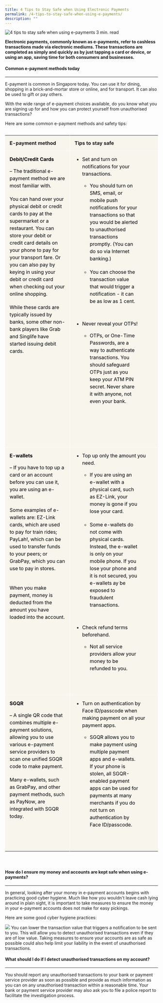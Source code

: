 ```yaml
---
title: 4 Tips to Stay Safe when Using Electronic Payments
permalink: /4-tips-to-stay-safe-when-using-e-payments/
description: ""
---
```

![4 tips to stay safe when using e-payments](/images/4%20tips.jfif)
3 min. read

**Electronic payments, commonly known as e-payments, refer to cashless transactions made via electronic mediums. These transactions are completed as simply and quickly as by just tapping a card or device, or using an app, saving time for both consumers and businesses.**

#### Common e-payment methods today
----------------------------------

E-payment is common in Singapore today. You can use it for&nbsp;dining, shopping in a brick-and-mortar store or online, and for transport. It can also be used to gift or pay others.

With the wide range of e-payment choices available, do you know what you are signing up for and how you can protect yourself from unauthorised transactions?

Here are some common e-payment methods and safety tips:

<table style="box-sizing: border-box; margin-bottom: 40px; border-collapse: collapse; display: inline-block;"><tbody style="box-sizing: border-box;"><tr style="box-sizing: border-box;"><td style="box-sizing: border-box; background: rgba(236, 227, 201, 0.32); padding: 15px; vertical-align: top; min-width: 150px; border: none; font-size: 16px; line-height: 20px; text-align: left;"><strong style="box-sizing: border-box;">E-payment method</strong></td><td style="box-sizing: border-box; background: rgba(236, 227, 201, 0.32); padding: 15px; vertical-align: top; min-width: 150px; border-top: none; border-left: 1px solid rgb(255, 255, 255); border-image: initial; border-right: none; border-bottom: none; font-size: 16px; line-height: 20px; text-align: left;"><strong style="box-sizing: border-box;">Tips to stay safe</strong></td></tr><tr style="box-sizing: border-box;"><td style="box-sizing: border-box; background: rgba(236, 227, 201, 0.32); padding: 15px; vertical-align: top; min-width: 150px; border-top: 1px solid rgb(255, 255, 255); border-left: none; border-image: initial; border-right: none; border-bottom: none; font-size: 16px; line-height: 20px; text-align: left;"><p style="box-sizing: border-box; font-size: 1em; line-height: 24px; color: rgb(77, 77, 77); margin: 0px 0px 40px;"><strong style="box-sizing: border-box;"><span style="box-sizing: border-box; line-height: 24px; display: block; margin-bottom: 15px; color: black;">Debit/Credit Cards</span></strong><span style="box-sizing: border-box; line-height: 24px; display: block; margin-bottom: 15px; color: black;">– The traditional e-payment method we are most familiar with.</span></p><p style="box-sizing: border-box; font-size: 1em; line-height: 24px; color: rgb(77, 77, 77); margin: -20px 0px 40px;"><span style="box-sizing: border-box; line-height: 24px; display: block; margin-bottom: 15px; color: black;">You can hand over your physical debit or credit cards to pay at the supermarket or a restaurant. You can store your debit or credit card details on your phone to pay for your transport fare. Or you can also pay by keying in using your debit or credit card when checking out your online shopping.</span></p><p style="box-sizing: border-box; font-size: 1em; line-height: 24px; color: rgb(77, 77, 77); margin: -20px 0px 40px;"><span style="box-sizing: border-box; line-height: 24px; display: block; margin-bottom: 15px; color: black;">While these cards are typically issued by banks, some other non-bank players like Grab and Singlife have started issuing debit cards.</span></p></td><td style="box-sizing: border-box; background: rgba(236, 227, 201, 0.32); padding: 15px; vertical-align: top; min-width: 150px; border-top: 1px solid rgb(255, 255, 255); border-left: 1px solid rgb(255, 255, 255); border-image: initial; border-right: none; border-bottom: none; font-size: 16px; line-height: 20px; text-align: left;"><ul style="box-sizing: border-box; padding: 0px 25px 10px; margin: 0px;"><li style="box-sizing: border-box; line-height: 24px; margin-bottom: 20px;"><span style="box-sizing: border-box; line-height: 24px; display: block; margin-bottom: 15px; color: black;">Set and turn on notifications for your transactions.</span><ul style="box-sizing: border-box; padding: 0px 25px 10px; margin: 0px;"><li style="box-sizing: border-box; line-height: 24px; margin-bottom: 20px;"><span style="box-sizing: border-box; line-height: 24px; display: block; margin-bottom: 15px; color: black;">You should turn on SMS, email, or mobile push notifications for your transactions so that you would be alerted to unauthorised transactions promptly. (You can do so via Internet banking.)</span></li><li style="box-sizing: border-box; line-height: 24px; margin-bottom: 20px;"><span style="box-sizing: border-box; line-height: 24px; display: block; margin-bottom: 15px; color: black;">You can choose the transaction value that would trigger a notification - it can be as low as 1 cent.</span></li></ul></li><li style="box-sizing: border-box; line-height: 24px; margin-bottom: 20px;"><span style="box-sizing: border-box; line-height: 24px; display: block; margin-bottom: 15px; color: black;">Never reveal your OTPs!</span><ul style="box-sizing: border-box; padding: 0px 25px 10px; margin: 0px;"><li style="box-sizing: border-box; line-height: 24px; margin-bottom: 20px;"><span style="box-sizing: border-box; line-height: 24px; display: block; margin-bottom: 15px; color: black;">OTPs, or One-Time Passwords, are a way to authenticate transactions. You should safeguard OTPs just as you keep your ATM PIN secret. Never share it with anyone, not even your bank.</span></li></ul></li></ul><p style="box-sizing: border-box; font-size: 1em; line-height: 24px; color: rgb(77, 77, 77); margin: 0px 0px 40px;">&nbsp;</p></td></tr><tr style="box-sizing: border-box;"><td style="box-sizing: border-box; background: rgba(236, 227, 201, 0.32); padding: 15px; vertical-align: top; min-width: 150px; border-top: 1px solid rgb(255, 255, 255); border-left: none; border-image: initial; border-right: none; border-bottom: none; font-size: 16px; line-height: 20px; text-align: left;"><p style="box-sizing: border-box; font-size: 1em; line-height: 24px; color: rgb(77, 77, 77); margin: 0px 0px 40px;"><strong style="box-sizing: border-box;"><span style="box-sizing: border-box; line-height: 24px; display: block; margin-bottom: 15px; color: black;">E-wallets</span></strong><span style="box-sizing: border-box; line-height: 24px; display: block; margin-bottom: 15px; color: black;">– If you have to top up a card or an account before you can use it, you are using an e-wallet.</span></p><p style="box-sizing: border-box; font-size: 1em; line-height: 24px; color: rgb(77, 77, 77); margin: -20px 0px 40px;"><span style="box-sizing: border-box; line-height: 24px; display: block; margin-bottom: 15px; color: black;">Some examples of e-wallets are: EZ-Link cards, which are used to pay for train rides; PayLah!, which can be used to transfer funds to your peers; or GrabPay, which you can use to pay in stores.</span></p><p style="box-sizing: border-box; font-size: 1em; line-height: 24px; color: rgb(77, 77, 77); margin: 0cm 0cm 8pt;"><span style="box-sizing: border-box; line-height: 24px; display: block; margin-bottom: 15px; color: black;">When you make payment, money is deducted from the amount you have loaded into the account.</span></p></td><td style="box-sizing: border-box; background: rgba(236, 227, 201, 0.32); padding: 15px; vertical-align: top; min-width: 150px; border-top: 1px solid rgb(255, 255, 255); border-left: 1px solid rgb(255, 255, 255); border-image: initial; border-right: none; border-bottom: none; font-size: 16px; line-height: 20px; text-align: left;"><ul style="box-sizing: border-box; padding: 0px 25px 10px; margin: 0px;"><li style="box-sizing: border-box; line-height: 24px; margin-bottom: 20px;"><span style="box-sizing: border-box; line-height: 24px; display: block; margin-bottom: 15px; color: rgb(0, 0, 0);">Top up only the amount you need.</span><ul style="box-sizing: border-box; padding: 0px 25px 10px; margin: 0px;"><li style="box-sizing: border-box; line-height: 24px; margin-bottom: 20px;"><span style="box-sizing: border-box; line-height: 24px; display: block; margin-bottom: 15px; color: rgb(0, 0, 0);">If you are using an e-wallet with a physical card, such as EZ-Link, your money is gone if you lose your card.</span></li><li style="box-sizing: border-box; line-height: 24px; margin-bottom: 20px;"><span style="box-sizing: border-box; line-height: 24px; display: block; margin-bottom: 15px; color: rgb(0, 0, 0);">Some e-wallets do not come with physical cards. Instead, the e-wallet is only on your mobile phone. If you lose your phone and it is not secured, you e-wallets ay be exposed to fraudulent transactions.</span></li></ul></li><li style="box-sizing: border-box; line-height: 24px; margin-bottom: 20px;"><span style="box-sizing: border-box; line-height: 24px; display: block; margin-bottom: 15px; color: rgb(0, 0, 0);">Check refund terms beforehand.</span><ul style="box-sizing: border-box; padding: 0px 25px 10px; margin: 0px;"><li style="box-sizing: border-box; line-height: 24px; margin-bottom: 20px;"><span style="box-sizing: border-box; line-height: 24px; display: block; margin-bottom: 15px; color: rgb(0, 0, 0);">Not all service providers allow your money to be refunded to you.</span></li></ul></li></ul></td></tr><tr style="box-sizing: border-box;"><td style="box-sizing: border-box; background: rgba(236, 227, 201, 0.32); padding: 15px; vertical-align: top; min-width: 150px; border-top: 1px solid rgb(255, 255, 255); border-left: none; border-image: initial; border-right: none; border-bottom: none; font-size: 16px; line-height: 20px; text-align: left;"><p style="box-sizing: border-box; font-size: 1em; line-height: 24px; color: rgb(77, 77, 77); margin: 0px 0px 40px;"><strong style="box-sizing: border-box;"><span style="box-sizing: border-box; line-height: 24px; display: block; margin-bottom: 15px; color: black;">SGQR</span></strong><span style="box-sizing: border-box; line-height: 24px; display: block; margin-bottom: 15px; color: black;">– A single QR code that combines multiple e-payment solutions, allowing you to use various e-payment service providers to scan one unified SGQR code to make payment.</span></p><p style="box-sizing: border-box; font-size: 1em; line-height: 24px; color: rgb(77, 77, 77); margin: -20px 0px 40px;"><span style="box-sizing: border-box; line-height: 24px; display: block; margin-bottom: 15px; color: black;">Many e-wallets, such as GrabPay, and other payment methods, such as PayNow, are integrated with SGQR today.</span></p></td><td style="box-sizing: border-box; background: rgba(236, 227, 201, 0.32); padding: 15px; vertical-align: top; min-width: 150px; border-top: 1px solid rgb(255, 255, 255); border-left: 1px solid rgb(255, 255, 255); border-image: initial; border-right: none; border-bottom: none; font-size: 16px; line-height: 20px; text-align: left;"><ul style="box-sizing: border-box; padding: 0px 25px 10px; margin: 0px;"><li style="box-sizing: border-box; line-height: 24px; margin-bottom: 20px;"><span style="box-sizing: border-box; line-height: 24px; display: block; margin-bottom: 15px; color: rgb(0, 0, 0);">Turn on authentication by Face ID/passcode when making payment on all your payment apps.</span><ul style="box-sizing: border-box; padding: 0px 25px 10px; margin: 0px;"><li style="box-sizing: border-box; line-height: 24px; margin-bottom: 20px;"><span style="box-sizing: border-box; line-height: 24px; display: block; margin-bottom: 15px; color: rgb(0, 0, 0);">SGQR allows you to make payment using multiple payment apps and e-wallets. If your phone is stolen, all SGQR-enabled payment apps can be used for payments at many merchants if you do not turn on authentication by Face ID/passcode.</span></li></ul></li></ul></td></tr></tbody></table>

#### How do I ensure my money and accounts are kept safe when using e-payments?
--------------------------------------------------------------------------

In general, looking after your money in e-payment accounts begins with practicing good cyber hygiene. Much like how you wouldn't leave cash lying around in plain sight, it is important to take measures to ensure the money in your e-payment accounts does not make for easy pickings.

Here are some good cyber hygiene practices:

![](/images/tips%20to%20stay%20safe.png)
You can lower the transaction value that triggers a notification to be sent to you. This will allow you to detect unauthorised transactions even if they are of low value. Taking measures to ensure your accounts are as safe as possible could also help limit your liability in the event of unauthorised transactions.

#### What should I do if I detect unauthorised transactions on my account?
---------------------------------------------------------------------

You should report any unauthorised transactions to your bank or payment service provider as soon as possible and provide as much information as you can on any unauthorised transaction within a reasonable time. Your bank or payment service provider may also ask you to file a police report to facilitate the investigation process.
